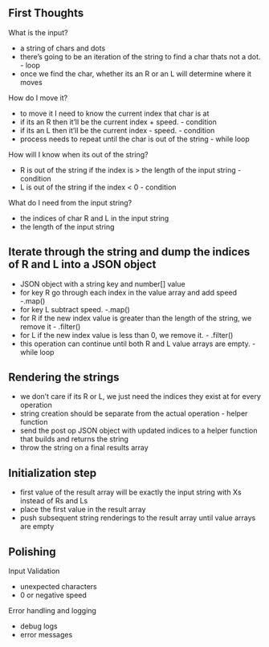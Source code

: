 ## First Thoughts

What is the input?

- a string of chars and dots
- there’s going to be an iteration of the string to find a char thats not a dot. - loop
- once we find the char, whether its an R or an L will determine where it moves

How do I move it?

- to move it I need to know the current index that char is at
- if its an R then it’ll be the current index + speed. - condition
- if its an L then it’ll be the current index - speed. - condition
- process needs to repeat until the char is out of the string - while loop

How will I know when its out of the string?

- R is out of the string if the index is > the length of the input string - condition
- L is out of the string if the index < 0 - condition

What do I need from the input string?

- the indices of char R and L in the input string
- the length of the input string

## Iterate through the string and dump the indices of R and L into a JSON object

- JSON object with a string key and number[] value
- for key R go through each index in the value array and add speed -.map()
- for key L subtract speed. -.map()
- for R if the new index value is greater than the length of the string, we remove it - .filter()
- for L if the new index value is less than 0, we remove it. - .filter()
- this operation can continue until both R and L value arrays are empty. - while loop

## Rendering the strings

- we don’t care if its R or L, we just need the indices they exist at for every operation
- string creation should be separate from the actual operation - helper function
- send the post op JSON object with updated indices to a helper function that builds and returns the string
- throw the string on a final results array

## Initialization step

- first value of the result array will be exactly the input string with Xs instead of Rs and Ls
- place the first value in the result array
- push subsequent string renderings to the result array until value arrays are empty

## Polishing

Input Validation

- unexpected characters
- 0 or negative speed

Error handling and logging

- debug logs
- error messages
